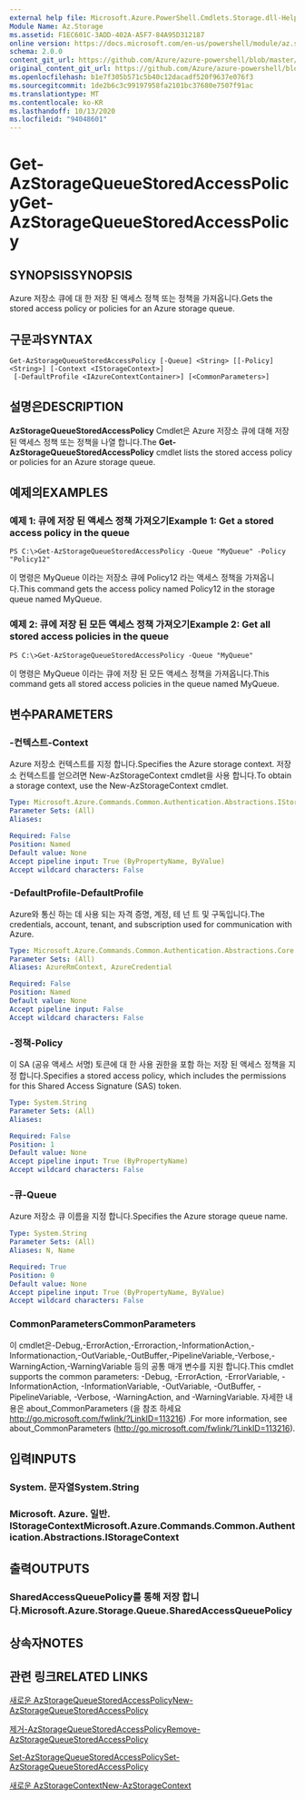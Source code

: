 ```yaml
---
external help file: Microsoft.Azure.PowerShell.Cmdlets.Storage.dll-Help.xml
Module Name: Az.Storage
ms.assetid: F1EC601C-3ADD-402A-A5F7-84A95D312187
online version: https://docs.microsoft.com/en-us/powershell/module/az.storage/get-azstoragequeuestoredaccesspolicy
schema: 2.0.0
content_git_url: https://github.com/Azure/azure-powershell/blob/master/src/Storage/Storage.Management/help/Get-AzStorageQueueStoredAccessPolicy.md
original_content_git_url: https://github.com/Azure/azure-powershell/blob/master/src/Storage/Storage.Management/help/Get-AzStorageQueueStoredAccessPolicy.md
ms.openlocfilehash: b1e7f305b571c5b40c12dacadf520f9637e076f3
ms.sourcegitcommit: 1de2b6c3c99197958fa2101bc37680e7507f91ac
ms.translationtype: MT
ms.contentlocale: ko-KR
ms.lasthandoff: 10/13/2020
ms.locfileid: "94048601"
---
```

# <span data-ttu-id="15760-101">Get-AzStorageQueueStoredAccessPolicy</span><span class="sxs-lookup"><span data-stu-id="15760-101">Get-AzStorageQueueStoredAccessPolicy</span></span>

## <span data-ttu-id="15760-102">SYNOPSIS</span><span class="sxs-lookup"><span data-stu-id="15760-102">SYNOPSIS</span></span>
<span data-ttu-id="15760-103">Azure 저장소 큐에 대 한 저장 된 액세스 정책 또는 정책을 가져옵니다.</span><span class="sxs-lookup"><span data-stu-id="15760-103">Gets the stored access policy or policies for an Azure storage queue.</span></span>

## <span data-ttu-id="15760-104">구문과</span><span class="sxs-lookup"><span data-stu-id="15760-104">SYNTAX</span></span>

```
Get-AzStorageQueueStoredAccessPolicy [-Queue] <String> [[-Policy] <String>] [-Context <IStorageContext>]
 [-DefaultProfile <IAzureContextContainer>] [<CommonParameters>]
```

## <span data-ttu-id="15760-105">설명은</span><span class="sxs-lookup"><span data-stu-id="15760-105">DESCRIPTION</span></span>
<span data-ttu-id="15760-106">**AzStorageQueueStoredAccessPolicy** Cmdlet은 Azure 저장소 큐에 대해 저장 된 액세스 정책 또는 정책을 나열 합니다.</span><span class="sxs-lookup"><span data-stu-id="15760-106">The **Get-AzStorageQueueStoredAccessPolicy** cmdlet lists the stored access policy or policies for an Azure storage queue.</span></span>

## <span data-ttu-id="15760-107">예제의</span><span class="sxs-lookup"><span data-stu-id="15760-107">EXAMPLES</span></span>

### <span data-ttu-id="15760-108">예제 1: 큐에 저장 된 액세스 정책 가져오기</span><span class="sxs-lookup"><span data-stu-id="15760-108">Example 1: Get a stored access policy in the queue</span></span>
```
PS C:\>Get-AzStorageQueueStoredAccessPolicy -Queue "MyQueue" -Policy "Policy12"
```

<span data-ttu-id="15760-109">이 명령은 MyQueue 이라는 저장소 큐에 Policy12 라는 액세스 정책을 가져옵니다.</span><span class="sxs-lookup"><span data-stu-id="15760-109">This command gets the access policy named Policy12 in the storage queue named MyQueue.</span></span>

### <span data-ttu-id="15760-110">예제 2: 큐에 저장 된 모든 액세스 정책 가져오기</span><span class="sxs-lookup"><span data-stu-id="15760-110">Example 2: Get all stored access policies in the queue</span></span>
```
PS C:\>Get-AzStorageQueueStoredAccessPolicy -Queue "MyQueue"
```

<span data-ttu-id="15760-111">이 명령은 MyQueue 이라는 큐에 저장 된 모든 액세스 정책을 가져옵니다.</span><span class="sxs-lookup"><span data-stu-id="15760-111">This command gets all stored access policies in the queue named MyQueue.</span></span>

## <span data-ttu-id="15760-112">변수</span><span class="sxs-lookup"><span data-stu-id="15760-112">PARAMETERS</span></span>

### <span data-ttu-id="15760-113">-컨텍스트</span><span class="sxs-lookup"><span data-stu-id="15760-113">-Context</span></span>
<span data-ttu-id="15760-114">Azure 저장소 컨텍스트를 지정 합니다.</span><span class="sxs-lookup"><span data-stu-id="15760-114">Specifies the Azure storage context.</span></span>
<span data-ttu-id="15760-115">저장소 컨텍스트를 얻으려면 New-AzStorageContext cmdlet을 사용 합니다.</span><span class="sxs-lookup"><span data-stu-id="15760-115">To obtain a storage context, use the New-AzStorageContext cmdlet.</span></span>

```yaml
Type: Microsoft.Azure.Commands.Common.Authentication.Abstractions.IStorageContext
Parameter Sets: (All)
Aliases:

Required: False
Position: Named
Default value: None
Accept pipeline input: True (ByPropertyName, ByValue)
Accept wildcard characters: False
```

### <span data-ttu-id="15760-116">-DefaultProfile</span><span class="sxs-lookup"><span data-stu-id="15760-116">-DefaultProfile</span></span>
<span data-ttu-id="15760-117">Azure와 통신 하는 데 사용 되는 자격 증명, 계정, 테 넌 트 및 구독입니다.</span><span class="sxs-lookup"><span data-stu-id="15760-117">The credentials, account, tenant, and subscription used for communication with Azure.</span></span>

```yaml
Type: Microsoft.Azure.Commands.Common.Authentication.Abstractions.Core.IAzureContextContainer
Parameter Sets: (All)
Aliases: AzureRmContext, AzureCredential

Required: False
Position: Named
Default value: None
Accept pipeline input: False
Accept wildcard characters: False
```

### <span data-ttu-id="15760-118">-정책</span><span class="sxs-lookup"><span data-stu-id="15760-118">-Policy</span></span>
<span data-ttu-id="15760-119">이 SA (공유 액세스 서명) 토큰에 대 한 사용 권한을 포함 하는 저장 된 액세스 정책을 지정 합니다.</span><span class="sxs-lookup"><span data-stu-id="15760-119">Specifies a stored access policy, which includes the permissions for this Shared Access Signature (SAS) token.</span></span>

```yaml
Type: System.String
Parameter Sets: (All)
Aliases:

Required: False
Position: 1
Default value: None
Accept pipeline input: True (ByPropertyName)
Accept wildcard characters: False
```

### <span data-ttu-id="15760-120">-큐</span><span class="sxs-lookup"><span data-stu-id="15760-120">-Queue</span></span>
<span data-ttu-id="15760-121">Azure 저장소 큐 이름을 지정 합니다.</span><span class="sxs-lookup"><span data-stu-id="15760-121">Specifies the Azure storage queue name.</span></span>

```yaml
Type: System.String
Parameter Sets: (All)
Aliases: N, Name

Required: True
Position: 0
Default value: None
Accept pipeline input: True (ByPropertyName, ByValue)
Accept wildcard characters: False
```

### <span data-ttu-id="15760-122">CommonParameters</span><span class="sxs-lookup"><span data-stu-id="15760-122">CommonParameters</span></span>
<span data-ttu-id="15760-123">이 cmdlet은-Debug,-ErrorAction,-Erroraction,-InformationAction,-Informationaction,-OutVariable,-OutBuffer,-PipelineVariable,-Verbose,-WarningAction,-WarningVariable 등의 공통 매개 변수를 지원 합니다.</span><span class="sxs-lookup"><span data-stu-id="15760-123">This cmdlet supports the common parameters: -Debug, -ErrorAction, -ErrorVariable, -InformationAction, -InformationVariable, -OutVariable, -OutBuffer, -PipelineVariable, -Verbose, -WarningAction, and -WarningVariable.</span></span> <span data-ttu-id="15760-124">자세한 내용은 about_CommonParameters (을 참조 하세요 http://go.microsoft.com/fwlink/?LinkID=113216) .</span><span class="sxs-lookup"><span data-stu-id="15760-124">For more information, see about_CommonParameters (http://go.microsoft.com/fwlink/?LinkID=113216).</span></span>

## <span data-ttu-id="15760-125">입력</span><span class="sxs-lookup"><span data-stu-id="15760-125">INPUTS</span></span>

### <span data-ttu-id="15760-126">System. 문자열</span><span class="sxs-lookup"><span data-stu-id="15760-126">System.String</span></span>

### <span data-ttu-id="15760-127">Microsoft. Azure. 일반. IStorageContext</span><span class="sxs-lookup"><span data-stu-id="15760-127">Microsoft.Azure.Commands.Common.Authentication.Abstractions.IStorageContext</span></span>

## <span data-ttu-id="15760-128">출력</span><span class="sxs-lookup"><span data-stu-id="15760-128">OUTPUTS</span></span>

### <span data-ttu-id="15760-129">SharedAccessQueuePolicy를 통해 저장 합니다.</span><span class="sxs-lookup"><span data-stu-id="15760-129">Microsoft.Azure.Storage.Queue.SharedAccessQueuePolicy</span></span>

## <span data-ttu-id="15760-130">상속자</span><span class="sxs-lookup"><span data-stu-id="15760-130">NOTES</span></span>

## <span data-ttu-id="15760-131">관련 링크</span><span class="sxs-lookup"><span data-stu-id="15760-131">RELATED LINKS</span></span>

[<span data-ttu-id="15760-132">새로운 AzStorageQueueStoredAccessPolicy</span><span class="sxs-lookup"><span data-stu-id="15760-132">New-AzStorageQueueStoredAccessPolicy</span></span>](./New-AzStorageQueueStoredAccessPolicy.md)

[<span data-ttu-id="15760-133">제거-AzStorageQueueStoredAccessPolicy</span><span class="sxs-lookup"><span data-stu-id="15760-133">Remove-AzStorageQueueStoredAccessPolicy</span></span>](./Remove-AzStorageQueueStoredAccessPolicy.md)

[<span data-ttu-id="15760-134">Set-AzStorageQueueStoredAccessPolicy</span><span class="sxs-lookup"><span data-stu-id="15760-134">Set-AzStorageQueueStoredAccessPolicy</span></span>](./Set-AzStorageQueueStoredAccessPolicy.md)

[<span data-ttu-id="15760-135">새로운 AzStorageContext</span><span class="sxs-lookup"><span data-stu-id="15760-135">New-AzStorageContext</span></span>](./New-AzStorageContext.md)


